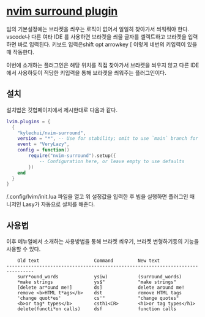 # [ nvim surround plugin ](https://github.com/kylechui/nvim-surround)

빔의 기본설정에는 브라켓을 씌우는 로직이 없어서 일일히 찾아가서 씌워줘야 한다. 
vscode나 다른 여타 IDE 를 사용하면 브라켓을 씌울 글자를 셀렉트하고
브라켓을 입력하면 바로 입력된다. 키보드 입력은shift opt arrowkey [ 
이렇게 네번의 키입력이 있을때 작동한다.

이번에 소개하는 플러그인은 해당 위치를 직접 찾아가서 브라켓을 씌우지 않고
다른 IDE 에서 사용하듯이 적당한 키입력을 통해 브라켓을 씌워주는 플러그인이다.

## 설치
설치법은 깃헙페이지에서 제시한대로 다음과 같다.

```lua filename="init.lua"
lvim.plugins = {
  {
    "kylechui/nvim-surround",
    version = "*", -- Use for stability; omit to use `main` branch for the latest features
    event = "VeryLazy",
    config = function()
        require("nvim-surround").setup({
            -- Configuration here, or leave empty to use defaults
        })
    end
  }
}
```
/.config/lvim/init.lua 파일을 열고 위 설정값을 입력한 후 빔을 실행하면 플러그인 매니저인 Lasy가 자동으로 설치를 해준다.

## 사용법
이후 메뉴얼에서 소개하는 사용방법을 통해 브라켓 씌우기, 브라켓 변형하기등의 
기능을 사용할 수 있다.

```help
    Old text                    Command         New text
--------------------------------------------------------------------------------
    surr*ound_words             ysiw)           (surround_words)
    *make strings               ys$"            "make strings"
    [delete ar*ound me!]        ds]             delete around me!
    remove <b>HTML t*ags</b>    dst             remove HTML tags
    'change quot*es'            cs'"            "change quotes"
    <b>or tag* types</b>        csth1<CR>       <h1>or tag types</h1>
    delete(functi*on calls)     dsf             function calls
```



